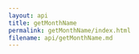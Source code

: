 ```yaml
---
layout: api
title: getMonthName
permalink: getMonthName/index.html
filename: api/getMonthName.md
---
```

